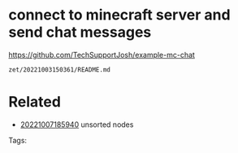 # connect to minecraft server and send chat messages
https://github.com/TechSupportJosh/example-mc-chat

` zet/20221003150361/README.md `

# Related

- [20221007185940](/zet/20221007185940/README.md) unsorted nodes

Tags:

    
